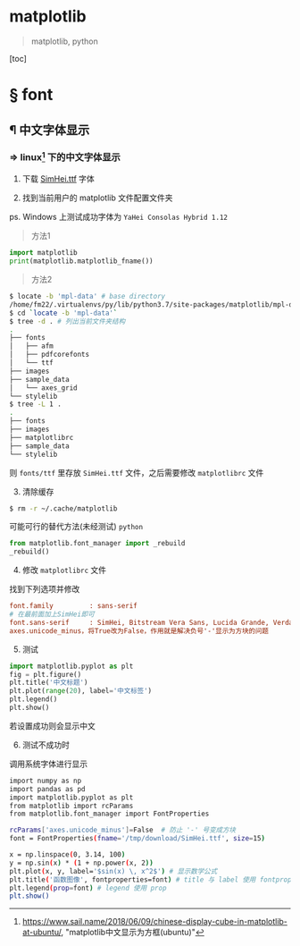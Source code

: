 # matplotlib

> matplotlib, python

[toc]

# &sect; font

## &para; 中文字体显示

### &rArr; linux[^1] 下的中文字体显示

1. 下载 [SimHei.ttf](https://github.com/StellarCN/scp_zh/blob/master/fonts/SimHei.ttf) 字体

2. 找到当前用户的 matplotlib 文件配置文件夹

ps. Windows 上测试成功字体为 `YaHei Consolas Hybrid 1.12` 

> 方法1

```python
import matplotlib
print(matplotlib.matplotlib_fname())
```

> 方法2

```bash
$ locate -b 'mpl-data' # base directory
/home/fm22/.virtualenvs/py/lib/python3.7/site-packages/matplotlib/mpl-data
$ cd `locate -b 'mpl-data'`
$ tree -d . # 列出当前文件夹结构
.
├── fonts
│   ├── afm
│   ├── pdfcorefonts
│   └── ttf
├── images
├── sample_data
│   └── axes_grid
└── stylelib
$ tree -L 1 .
.
├── fonts
├── images
├── matplotlibrc
├── sample_data
└── stylelib
```

则 `fonts/ttf` 里存放 `SimHei.ttf` 文件，之后需要修改 `matplotlibrc` 文件

3. 清除缓存

```bash
$ rm -r ~/.cache/matplotlib
```

可能可行的替代方法(未经测试) `python`

```python
from matplotlib.font_manager import _rebuild
_rebuild()
```

4. 修改 `matplotlibrc` 文件

找到下列选项并修改
```ini
font.family         : sans-serif        
# 在最前面加上SimHei即可
font.sans-serif     : SimHei, Bitstream Vera Sans, Lucida Grande, Verdana, Geneva, Lucid, Arial, Helvetica, Avant Garde, sans-serif 
axes.unicode_minus，将True改为False，作用就是解决负号'-'显示为方块的问题
```

5. 测试

```python
import matplotlib.pyplot as plt
fig = plt.figure()
plt.title('中文标题')
plt.plot(range(20), label='中文标签')
plt.legend()
plt.show()
```

若设置成功则会显示中文

6. 测试不成功时

调用系统字体进行显示

```bash
import numpy as np
import pandas as pd
import matplotlib.pyplot as plt
from matplotlib import rcParams
from matplotlib.font_manager import FontProperties

rcParams['axes.unicode_minus']=False  # 防止 '-' 号变成方块
font = FontProperties(fname='/tmp/download/SimHei.ttf', size=15)

x = np.linspace(0, 3.14, 100)
y = np.sin(x) * (1 + np.power(x, 2))
plt.plot(x, y, label='$sin(x) \, x^2$') # 显示数学公式
plt.title('函数图像', fontproperties=font) # title 与 label 使用 fontproperties
plt.legend(prop=font) # legend 使用 prop
plt.show()
```

[^1]: https://www.sail.name/2018/06/09/chinese-display-cube-in-matplotlib-at-ubuntu/, "matplotlib中文显示为方框(ubuntu)"
